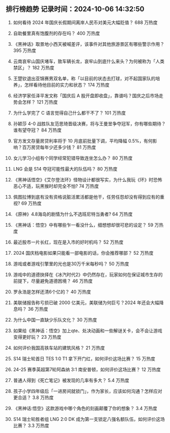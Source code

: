 
## 排行榜趋势 记录时间：2024-10-06 14:32:50
  
  1. 如何看待 2024 年国庆长假期间离岸人民币对美元大幅贬值？ 688 万热度
    
  2. 自助餐里真有饱腹剂的存在吗？ 400 万热度
    
  3. 《黑神话》取景地小西天被喊差评，该事件对其他旅游景区有哪些警示作用？ 395 万热度
    
  4. 云南哀牢山国庆堵车，致车辆长龙，哀牢山到底什么来头？为何被称为「人类禁区」？ 182 万热度
    
  5. 王楚钦退出亚锦赛男双名单，称「以目前的状态去打球，对不起国家队的培养」，怎样看待他目前的实力和状态？ 174 万热度
    
  6. 经济学家任泽平发文称「国庆后 A 股开盘即收盘」，靠谱吗？国庆之后市场走势会怎样？ 121 万热度
    
  7. 为什么学完了 C 语言觉得自己什么都干不了？ 101 万热度
    
  8. 孙颖莎 4-0 战胜队友范思琦晋级决赛，将与王曼昱争夺冠军，你有哪些期待？谁有望夺冠？ 84 万热度
    
  9. 官方发文存量房贷利率将于 10 月底前批量下调，平均降幅 0.5%，有何影响？百万房贷每年少还多少钱？ 81 万热度
    
  10. 女儿学习小组有个同学经常犯错导致连坐怎么办？ 80 万热度
    
  11. LNG 会是 S14 夺冠可能性最大的队伍吗？ 80 万热度
    
  12. 《黑神话悟空》《艾尔登法环》怪物设计都很写实，为什么我玩《环》时恐怖恶心不适，玩黑猴时却完全不怕? 74 万热度
    
  13. 佩图拉博到底有没有资格说脏活累活都是他干，任劳任怨却没有得到应有的重视? 69 万热度
    
  14. 《原神》4.8海岛的剧情为什么不选班尼特当勇者? 64 万热度
    
  15. 《黑神话：悟空》中有哪些乍一看没什么，细想想却很可悲的设定？ 59 万热度
    
  16. 最近股市一片长红，现在是入市的好时机吗？ 52 万热度
    
  17. 2024 国庆档电影如果只能看一部电影的话，你会推荐哪部？ 52 万热度
    
  18. 游戏或者游戏引擎里的光也是30万千米每秒吗？ 50 万热度
    
  19. 游戏中的道德抉择在《冰汽时代2》中仍然存在，玩家如何在保证城市生存的前提下，尽量避免道德困境？ 46 万热度
    
  20. 罗永浩是怎样还清6个亿的？ 40 万热度
    
  21. 美联储报告称亏损已破 2000 亿美元，美联储为何巨亏？2024 年还会大幅降息吗？ 36 万热度
    
  22. 为什么中国一直缺少乐队文化？ 30 万热度
    
  23. 如果给《黑神话：悟空》加上qte、处决动画和一些解谜关卡，会不会让游戏变得更好玩？ 23 万热度
    
  24. 如何评价我国高铁车站的建筑风格？ 21 万热度
    
  25. S14 瑞士轮首日 TES 1:0 T1 拿下开门红，如何评价这场比赛？ 15 万热度
    
  26. 24-25 赛季英超第7轮阿森纳 3:1 南安普顿，如何评价这场比赛？ 12 万热度
    
  27. 普通人得到《死亡笔记》被发现的几率有多大？ 5.4 万热度
    
  28. 孩子小学四年级后「一进房间就锁门」，作为家长，应该如何沟通？怎样应对更合适？ 3.8 万热度
    
  29. 《黑神话:悟空》这款游戏中哪个角色的刻画颠覆了你的想象？ 3.4 万热度
    
  30. S14 瑞士轮胜者组 LNG 2:0 DK 成为第一支锁定八强名额队伍，如何评价这场比赛？ 3.3 万热度
    